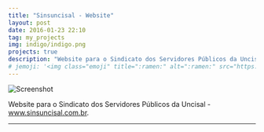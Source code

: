```yaml
---
title: "Sinsuncisal - Website"
layout: post
date: 2016-01-23 22:10
tag: my_projects
img: indigo/indigo.png
projects: true
description: "Website para o Sindicato dos Servidores Públicos da Uncisal"
# jemoji: '<img class="emoji" title=":ramen:" alt=":ramen:" src="https://assets.github.com/images/icons/emoji/unicode/1f35c.png" height="20" width="20" align="absmiddle">'
---
```


![Screenshot](http://denisvieira.js.org/assets/images/projects/sinsuncisal.png)

Website para o Sindicato dos Servidores Públicos da Uncisal - <a href="http://sinsuncisal.com.br/" target="_blank">www.sinsuncisal.com.br</a>.

---
